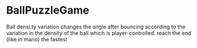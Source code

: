 # BallPuzzleGame
Ball densi.ty variation
changes the angle after bouncing according to the variation in the density of the ball which is player-controlled.
reach the end (like in mario) the fastest
